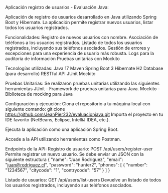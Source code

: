 Aplicación registro de usuarios - Evaluación Java:

Aplicación de registro de usuarios desarrollado en Java utilizando Spring Boot y Hibernate. 
La aplicación permite registrar nuevos usuarios, listar todos los usuarios registrados.

Funcionalidades:
Registro de nuevos usuarios con nombre.
Asociación de teléfonos a los usuarios registrados.
Listado de todos los usuarios registrados, incluyendo sus teléfonos asociados.
Gestión de errores y excepciones para una experiencia de usuario más robusta.
Logs para la auditoria de información
Pruebas unitarias con Mockito

Tecnologías utilizadas:
Java 17
Maven
Spring Boot 3
Hibernate
H2 Database (para desarrollo)
RESTful API
JUnit
Mockito

Pruebas Unitarias:
Se realizaron pruebas unitarias utilizando las siguientes herramientas
JUnit - Framework de pruebas unitarias para Java.
Mockito - Biblioteca de mocking para Java

Configuración y ejecución:
Clona el repositorio a tu máquina local con siguiente comando: git clone https://github.com/JeanPier232/evaluacionjava.git
Importa el proyecto en tu IDE favorito (NetBeans, Eclipse, IntelliJ IDEA, etc.).

Ejecuta la aplicación como una aplicación Spring Boot.

Accede a la API utilizando herramientas como Postman.

Endpoints de la API:
Registro de usuario:
POST /api/users/register-user
Permite registrar un nuevo usuario. Se debe enviar un JSON con la siguiente estructura
{
    "name": "Juan Rodriguez",
    "email": "juan@rodriguez.cl",
    "password": "hunter2",
    "phones": [
        {
            "number": "1234567",
            "citycode": "1",
            "contrycode": "57"
        }
    ]
}

Listado de usuarios:
GET /api/users/list-users
Devuelve un listado de todos los usuarios registrados, incluyendo sus teléfonos asociados.
